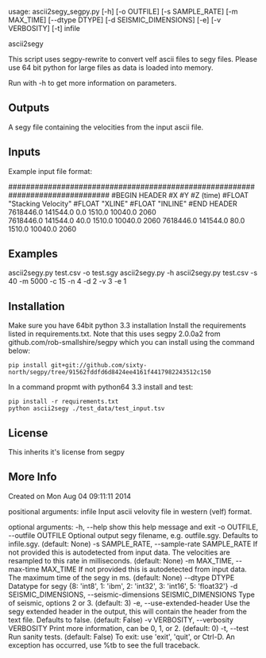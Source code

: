 usage: ascii2segy_segpy.py [-h] [-o OUTFILE] [-s SAMPLE_RATE] [-m MAX_TIME]
                           [--dtype DTYPE] [-d SEISMIC_DIMENSIONS] [-e]
                           [-v VERBOSITY] [-t]
                           infile

ascii2segy

This script uses segpy-rewrite to convert velf ascii files to segy files. 
Please use 64 bit python for large files as data is loaded into memory.

Run with -h to get more information on parameters.

Outputs
-------
A segy file containing the velocities from the input ascii file.

Inputs
-------
Example input file format:

###############################################################################
#BEGIN HEADER
#X
#Y
#Z (time)
#FLOAT  "Stacking Velocity"
#FLOAT  "XLINE"
#FLOAT  "INLINE"
#END HEADER
   7618446.0      141544.0             0.0          1510.0       10040.0        2060    
   7618446.0      141544.0            40.0          1510.0       10040.0        2060
   7618446.0      141544.0            80.0          1510.0       10040.0        2060

Examples
--------
ascii2segy.py test.csv -o test.sgy
ascii2segy.py -h
ascii2segy.py test.csv -s 40 -m 5000 -c 15 -n 4 -d 2 -v 3 -e 1

Installation
-------
Make sure you have 64bit python 3.3 installation
Install the requirements listed in requirements.txt. Note that this uses 
segpy 2.0.0a2 from github.com/rob-smallshire/segpy which you can install using 
the command below: 
```
pip install git+git://github.com/sixty-north/segpy/tree/91562fddfd6d8424ee4161f4417982243512c150
```
In a command propmt with python64 3.3 install and test:
```
pip install -r requirements.txt
python ascii2segy ./test_data/test_input.tsv
```

License
------
This inherits it's license from segpy

More Info
-------
Created on Mon Aug 04 09:11:11 2014

positional arguments:
  infile                Input ascii velovity file in western (velf) format.

optional arguments:
  -h, --help            show this help message and exit
  -o OUTFILE, --outfile OUTFILE
                        Optional output segy filename, e.g. outfile.sgy.
                        Defaults to infile.sgy. (default: None)
  -s SAMPLE_RATE, --sample-rate SAMPLE_RATE
                        If not provided this is autodetected from input data.
                        The velocities are resampled to this rate in
                        milliseconds. (default: None)
  -m MAX_TIME, --max-time MAX_TIME
                        If not provided this is autodetected from input data.
                        The maximum time of the segy in ms. (default: None)
  --dtype DTYPE         Datatype for segy {8: 'int8', 1: 'ibm', 2: 'int32', 3:
                        'int16', 5: 'float32'}
  -d SEISMIC_DIMENSIONS, --seismic-dimensions SEISMIC_DIMENSIONS
                        Type of seismic, options 2 or 3. (default: 3)
  -e, --use-extended-header
                        Use the segy extended header in the output, this will
                        contain the header from the text file. Defaults to
                        false. (default: False)
  -v VERBOSITY, --verbosity VERBOSITY
                        Print more information, can be 0, 1, or 2. (default:
                        0)
  -t, --test            Run sanity tests. (default: False)
To exit: use 'exit', 'quit', or Ctrl-D.
An exception has occurred, use %tb to see the full traceback.
